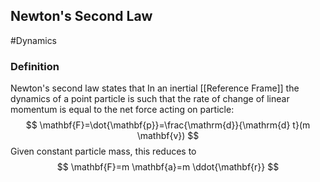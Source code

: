 ## Newton's Second Law
#Dynamics 
### Definition 
Newton's second law states that
In an inertial [[Reference Frame]] the dynamics of a point particle is such that the rate of change of linear momentum is equal to the net force acting on particle:
$$
\mathbf{F}=\dot{\mathbf{p}}=\frac{\mathrm{d}}{\mathrm{d} t}(m \mathbf{v})
$$
Given constant particle mass, this reduces to
$$
\mathbf{F}=m \mathbf{a}=m \ddot{\mathbf{r}}
$$